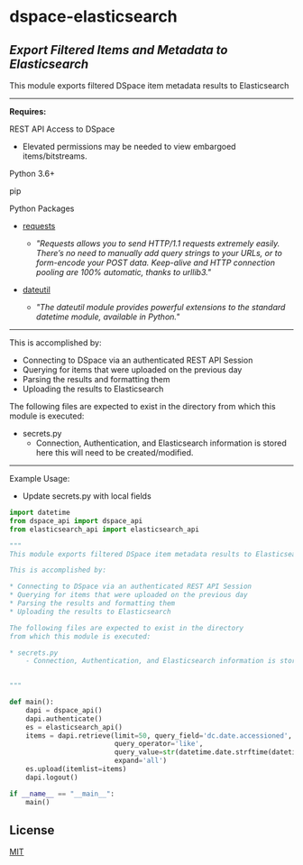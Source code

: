 # dspace-elasticsearch
_Export Filtered Items and Metadata to Elasticsearch_
---

This module exports filtered DSpace item metadata results to Elasticsearch

---
**Requires:**

REST API Access to DSpace
* Elevated permissions may be needed to view embargoed items/bitstreams. 

Python 3.6+

pip

Python Packages
* [requests](https://requests.kennethreitz.org/en/master/)

  - _"Requests allows you to send HTTP/1.1 requests extremely easily. There’s no need to manually add query strings to your URLs, or to form-encode your POST data. Keep-alive and HTTP connection pooling are 100% automatic, thanks to urllib3."_


* [dateutil](https://dateutil.readthedocs.io/en/stable/)

  - _"The dateutil module provides powerful extensions to the standard datetime module, available in Python."_

---
This is accomplished by:

* Connecting to DSpace via an authenticated REST API Session
* Querying for items that were uploaded on the previous day
* Parsing the results and formatting them
* Uploading the results to Elasticsearch

The following files are expected to exist in the directory
from which this module is executed:

* secrets.py  
    - Connection, Authentication, and Elasticsearch information is stored here this will need to be created/modified.

---

Example Usage:

* Update secrets.py with local fields
```python
import datetime
from dspace_api import dspace_api
from elasticsearch_api import elasticsearch_api

"""
This module exports filtered DSpace item metadata results to Elasticsearch

This is accomplished by:

* Connecting to DSpace via an authenticated REST API Session
* Querying for items that were uploaded on the previous day
* Parsing the results and formatting them
* Uploading the results to Elasticsearch

The following files are expected to exist in the directory
from which this module is executed:

* secrets.py  
    - Connection, Authentication, and Elasticsearch information is stored here this will need to be created/modified.

    
"""

def main():
    dapi = dspace_api()
    dapi.authenticate()
    es = elasticsearch_api()
    items = dapi.retrieve(limit=50, query_field='dc.date.accessioned',
                          query_operator='like',
                          query_value=str(datetime.date.strftime(datetime.date.today() - datetime.timedelta(1), '%Y-%m-%d')) + '%',
                          expand='all')
    es.upload(itemlist=items)
    dapi.logout()

if __name__ == "__main__":
    main()
```

License
-------

[MIT](https://github.com/OULibraries/dspace-export-elasticsearch/blob/master/LICENSE)
